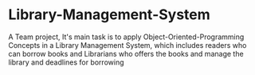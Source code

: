 # Library-Management-System
A Team project, It's main task is to apply Object-Oriented-Programming Concepts in a Library Management System, which includes readers who can borrow books 
and Librarians who offers the books and manage the library and deadlines for borrowing
